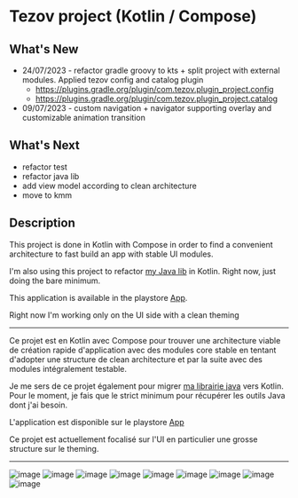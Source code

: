 # Tezov project (Kotlin / Compose)

## What's New
- 24/07/2023 - refactor gradle groovy to kts + split project with external modules. Applied tezov config and catalog plugin
  - https://plugins.gradle.org/plugin/com.tezov.plugin_project.config
  - https://plugins.gradle.org/plugin/com.tezov.plugin_project.catalog
- 09/07/2023 - custom navigation + navigator supporting overlay and customizable animation transition 

## What's Next
- refactor test
- refactor java lib
- add view model according to clean architecture
- move to kmm

## Description

This project is done in Kotlin with Compose in order to find a convenient architecture to fast build an app with stable UI modules. 

I'm also using this project to refactor [my Java lib](https://github.com/tezov/crypter_and_lib) in Kotlin. Right now, just doing the bare minimum.

This application is available in the playstore [App](https://play.google.com/store/apps/details?id=com.tezov.bank.rse). 

Right now I'm working only on the UI side with a clean theming

---

Ce projet est en Kotlin avec Compose pour trouver une architecture viable de création rapide d'application avec des modules core stable en tentant d'adopter une structure de clean architecture et par la suite avec des modules intégralement testable.

Je me sers de ce projet également pour migrer [ma librairie java](https://github.com/tezov/crypter_and_lib) vers Kotlin. Pour le moment, je fais que le strict minimum pour récupérer les outils Java dont j'ai besoin.

L'application est disponible sur le playstore [App](https://play.google.com/store/apps/details?id=com.tezov.bank.rse)

Ce projet est actuellement focalisé sur l'UI en particulier une grosse structure sur le theming.

---

![image](https://github.com/tezov/bank/assets/111152291/fca13705-ff05-4214-8e92-aebbb51dea72)
![image](https://github.com/tezov/bank/assets/111152291/d3bb2c8f-473f-4efa-af49-fcf5978f40d8)
![image](https://github.com/tezov/bank/assets/111152291/0ca223d9-86e1-45ff-bb83-0b36ea27c983)
![image](https://github.com/tezov/bank/assets/111152291/a32663a4-d9e8-43c9-98f5-649df22bc71d)
![image](https://github.com/tezov/bank/assets/111152291/8675fee6-207c-41d4-ad5e-d0ce58d6415e)
![image](https://github.com/tezov/bank/assets/111152291/22c6ebbd-7c60-45e7-9d32-8ea2ce265b57)
![image](https://github.com/tezov/bank/assets/111152291/58985d76-e5ac-4be0-a9c2-35d70838e578)
![image](https://github.com/tezov/bank/assets/111152291/06c35a26-1ac9-42e6-a7d9-30f6768efb77)
![image](https://github.com/tezov/bank/assets/111152291/b88e625d-4f68-48d1-b8bc-f34048676840)



